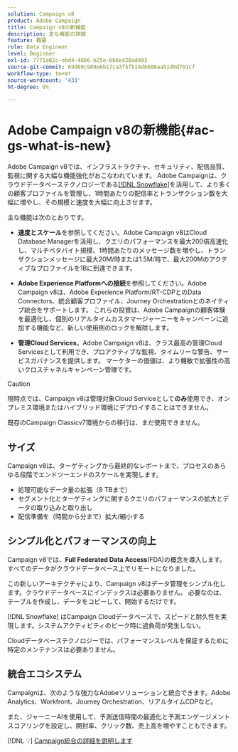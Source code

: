```yaml
---
solution: Campaign v8
product: Adobe Campaign
title: Campaign v8の新機能
description: 主な機能の詳細
feature: 概要
role: Data Engineer
level: Beginner
exl-id: 7771a02c-ebd4-48b6-b25e-6b6e420ad493
source-git-commit: 69d69c909e6b17ca3f5fb18d6680aa51d0d701cf
workflow-type: tm+mt
source-wordcount: '433'
ht-degree: 0%

---
```


# Adobe Campaign v8の新機能{#ac-gs-what-is-new}

Adobe Campaign v8では、インフラストラクチャ、セキュリティ、配信品質、監視に関する大幅な機能強化がおこなわれています。 Adobe Campaignは、クラウドデータベーステクノロジーである[[!DNL Snowflake]](https://www.snowflake.com/)を活用して、より多くの顧客プロファイルを管理し、1時間あたりの配信率とトランザクション数を大幅に増やし、その規模と速度を大幅に向上させます。

主な機能は次のとおりです。

* **速度とスケール**&#x200B;を参照してください。Adobe Campaign v8はCloud Database Managerを活用し、クエリのパフォーマンスを最大200倍高速化し、マルチペタバイト規模、1時間あたりのメッセージ数を増やし、トランザクションメッセージに最大20M/時または1.5M/時で、最大200Mのアクティブなプロファイルを1Bに到達できます。

* **Adobe Experience Platformへの接続**&#x200B;を参照してください。Adobe Campaign v8は、Adobe Experience Platform/RT-CDPとのData Connectors、統合顧客プロファイル、Journey Orchestrationとのネイティブ統合をサポートします。 これらの投資は、Adobe Campaignの顧客体験を最適化し、個別のリアルタイムカスタマージャーニーをキャンペーンに追加する機能など、新しい使用例のロックを解除します。

* **管理Cloud Services**。Adobe Campaign v8は、クラス最高の管理Cloud Servicesとして利用でき、プロアクティブな監視、タイムリーな警告、サービスガバナンスを提供します。 マーケターの価値は、より機敏で拡張性の高いクロスチャネルキャンペーン管理です。

>[!CAUTION]
>
>現時点では、Campaign v8は管理対象Cloud Serviceとして&#x200B;**のみ**&#x200B;使用でき、オンプレミス環境またはハイブリッド環境にデプロイすることはできません。
>
>既存のCampaign Classicv7環境からの移行は、まだ使用できません。


## サイズ

Campaign v8は、ターゲティングから最終的なレポートまで、プロセスのあらゆる段階でエンドツーエンドのスケールを実現します。

* 処理可能なデータ量の拡張（8 TBまで）
* セグメント化とターゲティングに関するクエリのパフォーマンスの拡大とデータの取り込みと取り出し
* 配信準備を（時間から分まで）拡大/縮小する

## シンプル化とパフォーマンスの向上

Campaign v8では、**Full Federated Data Access**(FDA)の概念を導入します。すべてのデータがクラウドデータベース上でリモートになりました。

この新しいアーキテクチャにより、Campaign v8はデータ管理をシンプル化します。クラウドデータベースにインデックスは必要ありません。 必要なのは、テーブルを作成し、データをコピーして、開始するだけです。

[!DNL Snowflake] はCampaign Cloudデータベースで、スピードと耐久性を実現します。システムアクティビティのピーク時に過負荷が発生しない。

Cloudデータベーステクノロジーでは、パフォーマンスレベルを保証するために特定のメンテナンスは必要ありません。

## 統合エコシステム

Campaignは、次のような強力なAdobeソリューションと統合できます。Adobe Analytics、Workfront、Journey Orchestration、リアルタイムCDPなど。

また、ジャーニーAIを使用して、予測送信時間の最適化と予測エンゲージメントスコアリングを設定し、開封率、クリック数、売上高を増やすこともできます。

[!DNL :bulb:] [Campaign統合の詳細を説明します](../connect/integration.md)

